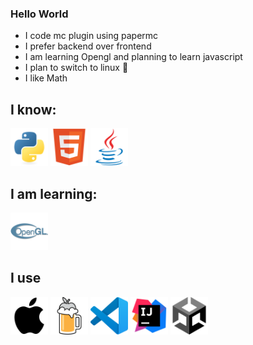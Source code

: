### Hello World
- I code mc plugin using papermc
- I prefer backend over frontend
- I am learning Opengl and planning to learn javascript
- I plan to switch to linux 🐧
- I like Math 


<h2>I know: </h2>
<p>
   <a href="https://www.python.org/"><img src="https://github.com/devicons/devicon/blob/master/icons/python/python-original.svg"width="60" height="60"/></a>
   <a ><img src="https://github.com/devicons/devicon/blob/master/icons/html5/html5-original.svg"width="60" height="60"/></a>
   <a ><img title="only mc plugin" src="https://github.com/devicons/devicon/blob/master/icons/java/java-original.svg"width="60" height="60"/></a>
</p>
<h2>I am learning: </h2>
<p>
   <a ><img src="https://github.com/devicons/devicon/blob/master/icons/opengl/opengl-original.svg"width="60" height="60"/></a>
</p>
<h2> I use</h2>
<p>
    <a ><img src="https://raw.githubusercontent.com/devicons/devicon/ca28c779441053191ff11710fe24a9e6c23690d6/icons/apple/apple-original.svg"width="60" height="60"/></a>
    <a ><img src="https://raw.githubusercontent.com/devicons/devicon/ca28c779441053191ff11710fe24a9e6c23690d6/icons/homebrew/homebrew-original.svg"width="60" height="60"/></a>
    <a ><img src="https://raw.githubusercontent.com/devicons/devicon/ca28c779441053191ff11710fe24a9e6c23690d6/icons/vscode/vscode-original.svg"width="60" height="60"/></a>
    <a ><img src="https://raw.githubusercontent.com/devicons/devicon/ca28c779441053191ff11710fe24a9e6c23690d6/icons/intellij/intellij-original.svg"width="60" height="60"/></a>
    <a ><img src="https://raw.githubusercontent.com/devicons/devicon/ca28c779441053191ff11710fe24a9e6c23690d6/icons/unity/unity-original.svg"width="60" height="60"/></a
 </p>
